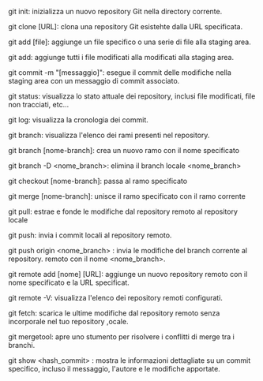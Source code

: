 git init: inizializza un nuovo repository Git nella directory corrente.

git clone [URL]: clona una repository Git esistehte dalla URL specificata.

git add [file]: aggiunge un file specifico o una serie di file alla staging area.

git add: aggiunge tutti i file modificati alla modificati alla staging area.

git commit -m "[messaggio]": esegue il commit delle modifiche nella staging area con un messaggio di commit associato.

git status: visualizza lo stato attuale dei repository, inclusi file modificati, file non tracciati, etc...

git log: visualizza la cronologia dei commit.

git branch: visualizza l'elenco dei rami presenti nel repository.

git branch [nome-branch]: crea un nuovo ramo con il nome specificato

git branch -D <nome_branch>: elimina il branch locale <nome_branch>

git checkout [nome-branch]: passa al ramo specificato

git merge [nome-branch]: unisce il ramo specificato con il ramo corrente

git pull: estrae e fonde le modifiche dal repository remoto al repository locale

git push: invia i commit locali al repository remoto.

git push origin <nome_branch> : invia le modifiche del branch corrente al repository.
remoto <origin> con il nome <nome_branch>.

git remote add [nome] [URL]: aggiunge un nuovo repository remoto con il nome specificato e la URL specificat.

git remote -V: visualizza l'elenco dei repository remoti configurati.

git fetch: scarica le ultime modifiche dal repository remoto senza incorporale nel tuo repository ,ocale.

git mergetool: apre uno stumento per risolvere i conflitti di merge tra i branchi.

git show <hash_commit> :  mostra le informazioni dettagliate su un commit specifico, incluso il messaggio, l'autore e le modifiche apportate.
